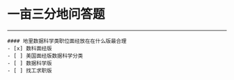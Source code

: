 # 一亩三分地问答题
***  
  
    #### 地里数据科学类职位面经放在在什么版最合理    
    - [x] 数科面经版  
    - [ ] 美国面经版数据科学分类  
    - [ ] 数据科学版  
    - [ ] 找工求职版  
